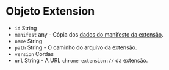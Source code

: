 # Objeto Extension

* `id` String
* `manifest` any - Cópia dos [dados do manifesto da extensão](https://developer.chrome.com/extensions/manifest).
* `name` String
* `path` String - O caminho do arquivo da extensão.
* `version` Cordas
* `url` String - A URL `chrome-extension://` da extensão.

